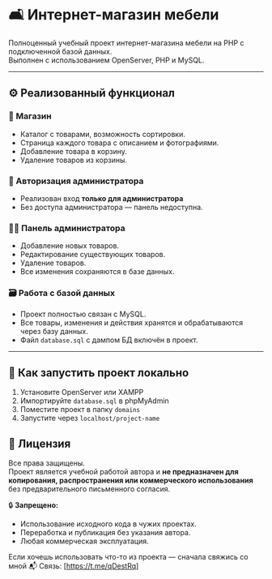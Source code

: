 # 🛋️ Интернет-магазин мебели

Полноценный учебный проект интернет-магазина мебели на PHP с подключенной базой данных.  
Выполнен с использованием OpenServer, PHP и MySQL.

---

## ⚙️ Реализованный функционал

### 🛒 Магазин

- Каталог с товарами, возможность сортировки.
- Страница каждого товара с описанием и фотографиями.
- Добавление товара в корзину.
- Удаление товаров из корзины.

### 🔐 Авторизация администратора

- Реализован вход **только для администратора**
- Без доступа администратора — панель недоступна.

### 🧑‍💻 Панель администратора

- Добавление новых товаров.
- Редактирование существующих товаров.
- Удаление товаров.
- Все изменения сохраняются в базе данных.

### 🗃️ Работа с базой данных

- Проект полностью связан с MySQL.
- Все товары, изменения и действия хранятся и обрабатываются через базу данных.
- Файл `database.sql` с дампом БД включён в проект.

---

## 🧾 Как запустить проект локально

1. Установите OpenServer или XAMPP
2. Импортируйте `database.sql` в phpMyAdmin
3. Поместите проект в папку `domains`
4. Запустите через `localhost/project-name`

## 🔖 Лицензия

Все права защищены.  
Проект является учебной работой автора и **не предназначен для копирования, распространения или коммерческого использования** без предварительного письменного согласия.

🔒 **Запрещено:**  
- Использование исходного кода в чужих проектах.  
- Переработка и публикация без указания автора.  
- Любая коммерческая эксплуатация.

Если хочешь использовать что-то из проекта — сначала свяжись со мной
📬 Связь: [https://t.me/qDestRq] 
